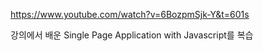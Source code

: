https://www.youtube.com/watch?v=6BozpmSjk-Y&t=601s

강의에서 배운 Single Page Application with Javascript를 복습